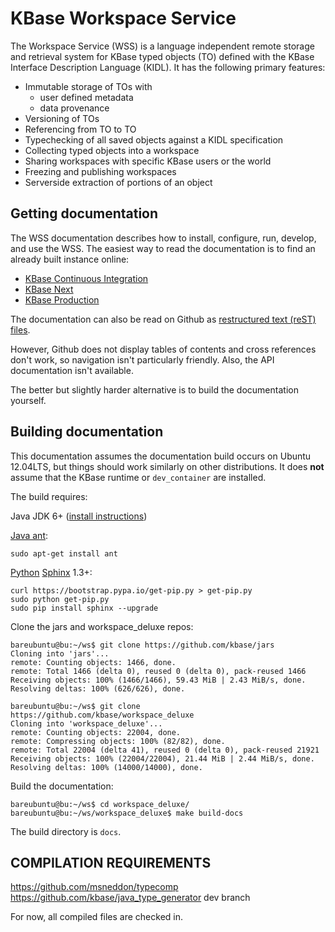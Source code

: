 KBase Workspace Service
=======================

The Workspace Service (WSS) is a language independent remote storage
and retrieval system for KBase typed objects (TO) defined with the KBase
Interface Description Language (KIDL). It has the following primary features:

* Immutable storage of TOs with
  * user defined metadata 
  * data provenance
* Versioning of TOs
* Referencing from TO to TO
* Typechecking of all saved objects against a KIDL specification
* Collecting typed objects into a workspace
* Sharing workspaces with specific KBase users or the world
* Freezing and publishing workspaces
* Serverside extraction of portions of an object

Getting documentation
---------------------

The WSS documentation describes how to install, configure, run, develop, and
use the WSS. The easiest way to read the documentation is to find an already
built instance online:

* [KBase Continuous Integration](http://ci.kbase.us/services/ws/docs/)
* [KBase Next](http://next.kbase.us/services/ws/docs/)
* [KBase Production](http://kbase.us/services/ws/docs/)

The documentation can also be read on Github as
[restructured text (reST) files](https://github.com/kbase/workspace_deluxe/docsource).

However, Github does not display tables of contents and cross references don't
work, so navigation isn't particularly friendly. Also, the API documentation
isn't available.

The better but slightly harder alternative is to build the documentation
yourself.

Building documentation
----------------------

This documentation assumes the documentation build occurs on Ubuntu 12.04LTS,
but things should work similarly on other distributions. It does **not**
assume that the KBase runtime or `dev_container` are installed.

The build requires:

Java JDK 6+ ([install instructions](https://www.digitalocean.com/community/tutorials/how-to-install-java-on-ubuntu-with-apt-get))

[Java ant](http://ant.apache.org):

    sudo apt-get install ant
  
[Python](https://www.python.org) [Sphinx](http://sphinx-doc.org/) 1.3+:

    curl https://bootstrap.pypa.io/get-pip.py > get-pip.py
    sudo python get-pip.py
    sudo pip install sphinx --upgrade

Clone the jars and workspace_deluxe repos:

    bareubuntu@bu:~/ws$ git clone https://github.com/kbase/jars
    Cloning into 'jars'...
    remote: Counting objects: 1466, done.
    remote: Total 1466 (delta 0), reused 0 (delta 0), pack-reused 1466
    Receiving objects: 100% (1466/1466), 59.43 MiB | 2.43 MiB/s, done.
    Resolving deltas: 100% (626/626), done.

    bareubuntu@bu:~/ws$ git clone https://github.com/kbase/workspace_deluxe
    Cloning into 'workspace_deluxe'...
    remote: Counting objects: 22004, done.
    remote: Compressing objects: 100% (82/82), done.
    remote: Total 22004 (delta 41), reused 0 (delta 0), pack-reused 21921
    Receiving objects: 100% (22004/22004), 21.44 MiB | 2.44 MiB/s, done.
    Resolving deltas: 100% (14000/14000), done.
    
Build the documentation:

    bareubuntu@bu:~/ws$ cd workspace_deluxe/
    bareubuntu@bu:~/ws/workspace_deluxe$ make build-docs
    
The build directory is `docs`.

COMPILATION REQUIREMENTS
-------------------------
https://github.com/msneddon/typecomp  
https://github.com/kbase/java_type_generator dev branch  

For now, all compiled files are checked in.